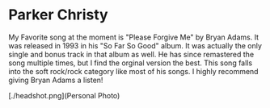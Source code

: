 # Parker Christy

My Favorite song at the moment is "Please Forgive Me" by Bryan Adams. It was released in 1993 in his "So Far So Good" album. It was actually the only single and bonus track in that album as well. He has since remastered the song multiple times, but I find the orginal version the best. This song falls into the soft rock/rock category like most of his songs. I highly recommend giving Bryan Adams a listen!

[./headshot.png](Personal Photo)